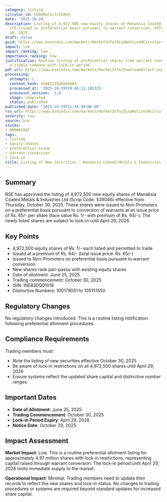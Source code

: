 ```yaml
---
category: listing
circular_id: b5bd0a71c7c3bded
date: '2025-10-29'
description: Listing of 4,972,500 new equity shares of Manaksia Coated Metals & Industries
  Ltd issued on preferential basis pursuant to warrant conversion, effective October
  30, 2025.
draft: false
guid: https://www.bseindia.com/markets/MarketInfo/DispNoticesNCirculars.aspx?Noticeid={454574E9-48CA-4852-A7E5-ADBFC34F9CAE}&noticeno=20251029-24&dt=10/29/2025&icount=24&totcount=60&flag=0
impact: low
impact_ranking: low
importance_ranking: low
justification: Routine listing of preferential shares from warrant conversion for
  a single company with lock-in period
pdf_url: https://www.bseindia.com/markets/MarketInfo/DownloadAttach.aspx?id=20251029-24&attachedId=
processing:
  attempts: 1
  content_hash: dab81135d6eb6b04
  processed_at: '2025-10-29T18:46:11.195325'
  processor_version: '2.0'
  stage: completed
  status: published
published_date: '2025-10-29T11:34:36+00:00'
rss_url: https://www.bseindia.com/markets/MarketInfo/DispNoticesNCirculars.aspx?Noticeid={454574E9-48CA-4852-A7E5-ADBFC34F9CAE}&noticeno=20251029-24&dt=10/29/2025&icount=24&totcount=60&flag=0
severity: low
source: bse
stocks:
- MANAKCOAT
tags:
- listing
- equity-shares
- preferential-issue
- warrant-conversion
- lock-in
title: Listing of New Securities - Manaksia Coated Metals & Industries Ltd
---
```


## Summary

BSE has approved the listing of 4,972,500 new equity shares of Manaksia Coated Metals & Industries Ltd (Scrip Code: 539046) effective from Thursday, October 30, 2025. These shares were issued to Non-Promoters on a preferential basis pursuant to conversion of warrants at an issue price of Rs. 65/- per share (face value Rs. 1/- with premium of Rs. 64/-). The newly listed shares are subject to lock-in until April 29, 2026.

## Key Points

- 4,972,500 equity shares of Rs. 1/- each listed and permitted to trade
- Issued at a premium of Rs. 64/- (total issue price: Rs. 65/-)
- Issued to Non-Promoters on preferential basis pursuant to warrant conversion
- New shares rank pari-passu with existing equity shares
- Date of allotment: June 25, 2025
- Trading commencement: October 30, 2025
- ISIN: INE830Q01018
- Distinctive Numbers: 100179051 to 105151550

## Regulatory Changes

No regulatory changes introduced. This is a routine listing notification following preferential allotment procedures.

## Compliance Requirements

Trading members must:
- Note the listing of new securities effective October 30, 2025
- Be aware of lock-in restrictions on all 4,972,500 shares until April 29, 2026
- Ensure systems reflect the updated share capital and distinctive number ranges

## Important Dates

- **Date of Allotment**: June 25, 2025
- **Trading Commencement**: October 30, 2025
- **Lock-in Period Expiry**: April 29, 2026
- **Notice Date**: October 29, 2025

## Impact Assessment

**Market Impact**: Low. This is a routine preferential allotment listing for approximately 4.97 million shares with lock-in restrictions, representing capital raised through warrant conversion. The lock-in period until April 29, 2026 limits immediate supply to the market.

**Operational Impact**: Minimal. Trading members need to update their records to reflect the new shares and lock-in status. No changes to trading procedures or systems are required beyond standard updates for increased share capital.